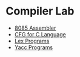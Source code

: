 Compiler Lab
==

+ [8085 Assembler](http://github.com/bogas04/asm8085)
+ [CFG for C Language](CFG4C.md)
+ [Lex Programs](lex)
+ [Yacc Programs](yacc)
